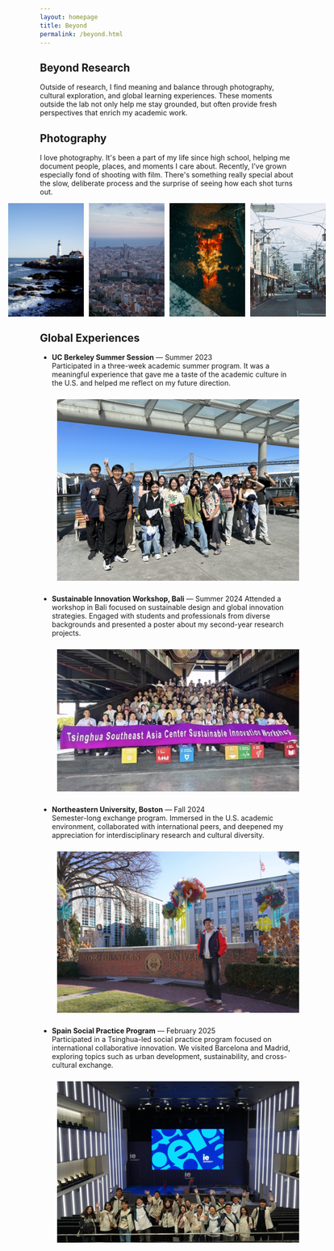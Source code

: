 ```yaml
---
layout: homepage
title: Beyond
permalink: /beyond.html
---
```


## Beyond Research

Outside of research, I find meaning and balance through photography, cultural exploration, and global learning experiences. These moments outside the lab not only help me stay grounded, but often provide fresh perspectives that enrich my academic work.


## Photography

I love photography. It's been a part of my life since high school, helping me document people, places, and moments I care about. Recently, I’ve grown especially fond of shooting with film. There's something really special about the slow, deliberate process and the surprise of seeing how each shot turns out.

<div style="display: flex; justify-content: center; flex-wrap: nowrap; gap: 10px; margin:10px">
  <img src="assets/images/photo1.jpg" width="150">
  <img src="assets/images/photo2.jpg" width="150">
  <img src="assets/images/photo3.jpg" width="150">
  <img src="assets/images/photo4.jpg" width="150">
</div>

## Global Experiences

- **UC Berkeley Summer Session** — Summer 2023  
  Participated in a three-week academic summer program. It was a meaningful experience that gave me a taste of the academic culture in the U.S. and helped me reflect on my future direction.

  <div align="center">
    <img src="assets/images/berkeley.jpg" width="500" style="margin:10px">
  </div>

- **Sustainable Innovation Workshop, Bali** — Summer 2024
  Attended a workshop in Bali focused on sustainable design and global innovation strategies. Engaged with students and professionals from diverse backgrounds and presented a poster about my second-year research projects.

  <div align="center">
    <img src="assets/images/bali.jpg" width="500" style="margin:10px">
  </div>


- **Northeastern University, Boston** — Fall 2024  
  Semester-long exchange program. Immersed in the U.S. academic environment, collaborated with international peers, and deepened my appreciation for interdisciplinary research and cultural diversity.

  <div align="center">
    <img src="assets/images/neu.jpg" width="500" style="margin:10px">
  </div>

- **Spain Social Practice Program** — February 2025  
  Participated in a Tsinghua-led social practice program focused on international collaborative innovation. We visited Barcelona and Madrid, exploring topics such as urban development, sustainability, and cross-cultural exchange.

  <div align="center">
    <img src="assets/images/spain1.jpg" width="500" style="margin:10px">
  </div>